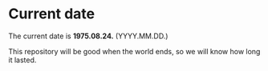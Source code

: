 # Current date

The current date is **1975.08.24.** (YYYY.MM.DD.)

This repository will be good when the world ends, so we will know how long it lasted.